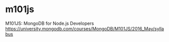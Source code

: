 # m101js
M101JS: MongoDB for Node.js Developers
https://university.mongodb.com/courses/MongoDB/M101JS/2016_May/syllabus
